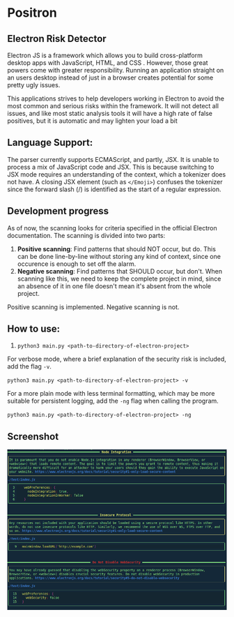 # Positron
## Electron Risk Detector
Electron JS is a framework which allows you to build cross-platform desktop apps with JavaScript, HTML, and CSS . However, those great powers come with greater responsibility. Running an application straight on an users desktop instead of just in a browser creates potential for some pretty ugly issues.

This applications strives to help developers working in Electron to avoid the most common and serious risks within the framework. It will not detect all issues, and like most static analysis tools it will have a high rate of false positives, but it is automatic and may lighten your load a bit

## Language Support:
The parser currently supports ECMAScript, and partly, JSX. It is unable to process a mix of JavaScript code and JSX. This is because switching to JSX mode requires an understanding of the context, which a tokenizer does not have. A closing JSX element (such as `</Emoji>`) confuses the tokenizer since the forward slash (/) is identified as the start of a regular expression.

## Development progress
As of now, the scanning looks for criteria specified in the official Electron documentation. The scanning is divided into two parts:

1. **Positive scanning**: Find patterns that should NOT occur, but do.
    This can be done line-by-line without storing
    any kind of context, since one occurence is
    enough to set off the alarm.
2. **Negative scanning**: Find patterns that SHOULD occur, but don't. When scanning like this, we need to keep the complete project in mind, since an absence of it in one file doesn't mean it's absent from the whole project.

Positive scanning is implemented. Negative scanning is not.

## How to use:
1. `python3 main.py <path-to-directory-of-electron-project>`

For verbose mode, where a brief explanation of the security risk is included, add the flag `-v`.

`python3 main.py <path-to-directory-of-electron-project> -v`

For a more plain mode with less terminal formatting, which may be more suitable for persistent logging, add the `-ng` flag when calling the program.

`python3 main.py <path-to-directory-of-electron-project> -ng`

## Screenshot
![Screenshot of application in terminal](PositronDemo.png)